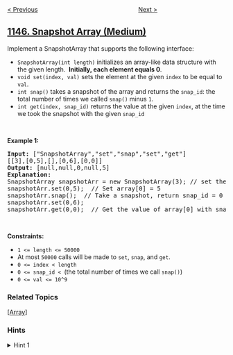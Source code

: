 <!--|This file generated by command(leetcode description); DO NOT EDIT.    |-->
<!--+----------------------------------------------------------------------+-->
<!--|@author    openset <openset.wang@gmail.com>                           |-->
<!--|@link      https://github.com/openset                                 |-->
<!--|@home      https://github.com/tonymontaro/leetcode-hints                        |-->
<!--+----------------------------------------------------------------------+-->

[< Previous](https://github.com/tonymontaro/leetcode-hints/tree/master/problems/binary-tree-coloring-game "Binary Tree Coloring Game")
　　　　　　　　　　　　　　　　
[Next >](https://github.com/tonymontaro/leetcode-hints/tree/master/problems/longest-chunked-palindrome-decomposition "Longest Chunked Palindrome Decomposition")

## [1146. Snapshot Array (Medium)](https://leetcode.com/problems/snapshot-array "快照数组")

<p>Implement a SnapshotArray that supports the following interface:</p>

<ul>
	<li><code>SnapshotArray(int length)</code> initializes an array-like data structure with the given length.&nbsp; <strong>Initially, each element equals 0</strong>.</li>
	<li><code>void set(index, val)</code> sets the element at the given <code>index</code> to be equal to <code>val</code>.</li>
	<li><code>int snap()</code>&nbsp;takes a snapshot of the array and returns the <code>snap_id</code>: the total number of times we called <code>snap()</code> minus <code>1</code>.</li>
	<li><code>int get(index, snap_id)</code>&nbsp;returns the value at the given <code>index</code>, at the time we took the snapshot with the given <code>snap_id</code></li>
</ul>

<p>&nbsp;</p>
<p><strong>Example 1:</strong></p>

<pre>
<strong>Input:</strong> [&quot;SnapshotArray&quot;,&quot;set&quot;,&quot;snap&quot;,&quot;set&quot;,&quot;get&quot;]
[[3],[0,5],[],[0,6],[0,0]]
<strong>Output:</strong> [null,null,0,null,5]
<strong>Explanation: </strong>
SnapshotArray snapshotArr = new SnapshotArray(3); // set the length to be 3
snapshotArr.set(0,5);  // Set array[0] = 5
snapshotArr.snap();  // Take a snapshot, return snap_id = 0
snapshotArr.set(0,6);
snapshotArr.get(0,0);  // Get the value of array[0] with snap_id = 0, return 5</pre>

<p>&nbsp;</p>
<p><strong>Constraints:</strong></p>

<ul>
	<li><code>1 &lt;= length&nbsp;&lt;= 50000</code></li>
	<li>At most <code>50000</code>&nbsp;calls will be made to <code>set</code>, <code>snap</code>, and <code>get</code>.</li>
	<li><code>0 &lt;= index&nbsp;&lt;&nbsp;length</code></li>
	<li><code>0 &lt;=&nbsp;snap_id &lt;&nbsp;</code>(the total number of times we call <code>snap()</code>)</li>
	<li><code>0 &lt;=&nbsp;val &lt;= 10^9</code></li>
</ul>

### Related Topics
  [[Array](https://github.com/tonymontaro/leetcode-hints/tree/master/tag/array/README.md)]

### Hints
<details>
<summary>Hint 1</summary>
Use a list of lists, adding both the element and the snap_id to each index.
</details>
